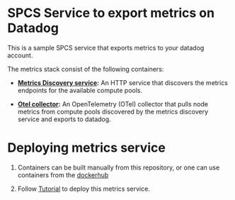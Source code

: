 # SPCS Service to export metrics on Datadog

This is a sample SPCS service that exports metrics to your datadog account.

The metrics stack consist of the following containers:
* **[Metrics Discovery service](https://github.com/Snowflake-Labs/spcs-templates/tree/main/user-metrics/mdservice):** An HTTP service that discovers the metrics endpoints for the available compute pools.

* **[Otel collector](https://github.com/open-telemetry/opentelemetry-collector-contrib):** An OpenTelemetry (OTel) collector that pulls node metrics from compute pools discovered by the metrics discovery service and exports to datadog.

# Deploying metrics service

1. Containers can be built manually from this repository, or one can use containers from the [dockerhub](https://hub.docker.com/u/snowflakedb)

2. Follow [Tutorial](../tutorial%20-%20export_metrics_to_datadog/) to deploy this metrics service.
